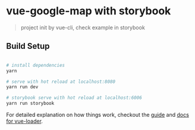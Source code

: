 # vue-google-map with storybook

> project init by vue-cli, check example in storybook

## Build Setup

``` bash

# install dependencies
yarn

# serve with hot reload at localhost:8080
yarn run dev

# storybook serve with hot reload at localhost:6006
yarn run storybook

```

For detailed explanation on how things work, checkout the [guide](http://vuejs-templates.github.io/webpack/) and [docs for vue-loader](http://vuejs.github.io/vue-loader).
